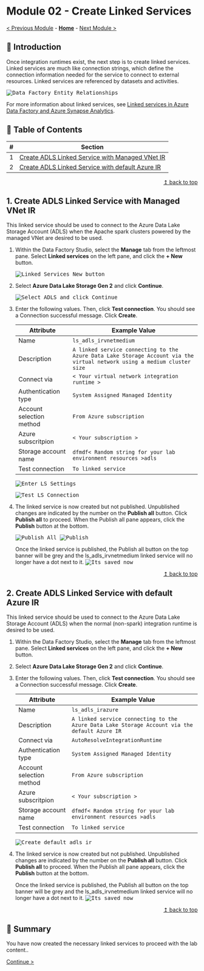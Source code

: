 # Module 02 - Create Linked Services

[< Previous Module](../modules/module01.md) - **[Home](../README.md)** - [Next Module >](../modules/module03.md)

## :loudspeaker: Introduction
Once integration runtimes exist, the next step is to create linked services. Linked services are much like connection strings, which define the connection information needed for the service to connect to external resources. Linked services are referenced by datasets and activities.

   <kbd> <img src="../images/module02/relationship-between-data-factory-entities.png" alt="Data Factory Entity Relationships" /> </kbd>

For more information about linked services, see [Linked services in Azure Data Factory and Azure Synapse Analytics](https://learn.microsoft.com/en-us/azure/data-factory/concepts-linked-services?tabs=data-factory#overview).

## :bookmark_tabs: Table of Contents

| #  | Section |
| --- | --- |
| 1 | [Create ADLS Linked Service with Managed VNet IR](#1-create-adls-linked-service-with-managed-vnet-ir) |
| 2 | [Create ADLS Linked Service with default Azure IR](#2-create-adls-linked-service-with-default-azure-ir) |

<div align="right"><a href="#module-02---create-linked-services">↥ back to top</a></div>

## 1. Create ADLS Linked Service with Managed VNet IR

This linked service should be used to connect to the Azure Data Lake Storage Account (ADLS) when the Apache spark clusters powered by the managed VNet are desired to be used.

1. Within the Data Factory Studio, select the **Manage** tab from the leftmost pane. Select **Linked services** on the left pane, and click the **+ New** button.

   <kbd> <img src="../images/module02/create_ls_adls_1.png" alt="Linked Services New button" /> </kbd>

2. Select **Azure Data Lake Storage Gen 2** and click **Continue**.

   <kbd> <img src="../images/module02/create_ls_adls_2.png" alt="Select ADLS and click Continue" /> </kbd>

3. Enter the following values. Then, click **Test connection**. You should see a Connection successful message. Click **Create**.

    | Attribute  | Example Value |
    | --- | --- |
    | Name | `ls_adls_irvnetmedium` |
    | Description | `A linked service connecting to the Azure Data Lake Storage Account via the virtual network using a medium cluster size` |
    | Connect via | `< Your virtual network integration runtime >` |
    | Authentication type | `System Assigned Managed Identity` |
    | Account selection method| `From Azure subscription` |
    | Azure subscritpion | `< Your subscription >` |
    | Storage account name | `dfmdf< Random string for your lab environment resources >adls` |
    | Test connection | `To linked service` |

   <kbd> <img src="../images/module02/create_ls_adls_3.png" alt="Enter LS Settings" /> </kbd>

   <kbd> <img src="../images/module02/create_ls_adls_4.png" alt="Test LS Connection" /> </kbd>

4. The linked service is now created but not published. Unpublished changes are indicated by the number on the **Publish all** button. Click **Publish all** to proceed. When the Publish all pane appears, click the **Publish** button at the bottom.

   <kbd> <img src="../images/module02/create_ls_adls_5.png" alt="Publish All" /> </kbd>
   <kbd> <img src="../images/module02/create_ls_adls_6.png" alt="Publish" /> </kbd>

   Once the linked service is published, the Publish all button on the top banner will be grey and the ls_adls_irvnetmedium linked service will no longer have a dot next to it. 
   <kbd> <img src="../images/module02/create_ls_adls_7.png" alt="Its saved now" /> </kbd>

<div align="right"><a href="#module-02---create-linked-services">↥ back to top</a></div>

## 2. Create ADLS Linked Service with default Azure IR

This linked service should be used to connect to the Azure Data Lake Storage Account (ADLS) when the normal (non-spark) integration runtime is desired to be used.

1. Within the Data Factory Studio, select the **Manage** tab from the leftmost pane. Select **Linked services** on the left pane, and click the **+ New** button.

2. Select **Azure Data Lake Storage Gen 2** and click **Continue**.

3. Enter the following values. Then, click **Test connection**. You should see a Connection successful message. Click **Create**.

    | Attribute  | Example Value |
    | --- | --- |
    | Name | `ls_adls_irazure` |
    | Description | `A linked service connecting to the Azure Data Lake Storage Account via the default Azure IR` |
    | Connect via | `AutoResolveIntegrationRuntime` |
    | Authentication type | `System Assigned Managed Identity` |
    | Account selection method| `From Azure subscription` |
    | Azure subscritpion | `< Your subscription >` |
    | Storage account name | `dfmdf< Random string for your lab environment resources >adls` |
    | Test connection | `To linked service` |

   <kbd> <img src="../images/module02/create_ls_adls_8.png" alt="Create default adls ir" /> </kbd>

4. The linked service is now created but not published. Unpublished changes are indicated by the number on the **Publish all** button. Click **Publish all** to proceed. When the Publish all pane appears, click the **Publish** button at the bottom.

   Once the linked service is published, the Publish all button on the top banner will be grey and the ls_adls_irvnetmedium linked service will no longer have a dot next to it. 
   <kbd> <img src="../images/module02/create_ls_adls_9.png" alt="Its saved now" /> </kbd>

<div align="right"><a href="#module-02---create-linked-services">↥ back to top</a></div>

## :tada: Summary

You have now created the necessary linked services to proceed with the lab content..

[Continue >](../modules/module03.md)